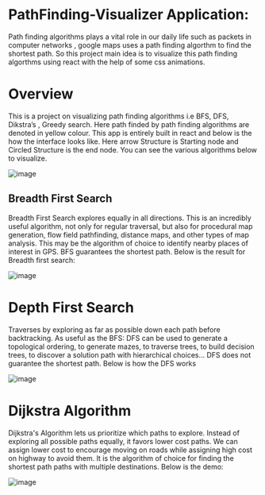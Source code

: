
# PathFinding-Visualizer Application:
Path finding algorithms plays a vital role in our daily life such as packets in computer networks , google maps uses a path finding algorthm to find the shortest path. So this project main idea is to visualize this path finding algorthms using react with the help of some css animations.




# Overview
This is a  project on visualizing path finding algorithms i.e BFS, DFS, Dikstra’s , Greedy search. Here path finded by path finding algorithms are denoted in yellow colour. This app is entirely built in react and below is the how the interface looks like. Here arrow Structure is Starting node and Circled Structure is the end node. You can see the various algorithms below to visualize.

![image](https://github.com/Abhijeet-DSAI/RMP/assets/113516430/b37c6427-df68-4ff3-8afc-d125d086983b)
## Breadth First Search
Breadth First Search explores equally in all directions.
This is an incredibly useful algorithm, not only for regular traversal, but also for procedural map generation, flow field pathfinding, distance maps, and other types of map analysis.
This may be the algorithm of choice to identify nearby places of interest in GPS.
BFS guarantees the shortest path. Below is the result for Breadth first search:

![image](https://github.com/Abhijeet-DSAI/RMP/assets/113516430/df33a127-4d06-47ea-ab97-74f83dcb2f30)
# Depth First Search
Traverses by exploring as far as possible down each path before backtracking.
As useful as the BFS: DFS can be used to generate a topological ordering, to generate mazes, to traverse trees, to build decision trees, to discover a solution path with hierarchical choices…
DFS does not guarantee the shortest path. Below is how the DFS works


![image](https://github.com/Abhijeet-DSAI/RMP/assets/113516430/7ff613d0-ebe7-43a3-88c0-ca91400883d6)
# Dijkstra Algorithm

Dijkstra's Algorithm lets us prioritize which paths to explore. Instead of exploring all possible paths equally, it favors lower cost paths.
We can assign lower cost to encourage moving on roads while assigning high cost on highway to avoid them.
It is the algorithm of choice for finding the shortest path paths with multiple destinations. Below is the demo:

![image](https://github.com/Abhijeet-DSAI/RMP/assets/113516430/491504b1-c5a2-4157-a481-d2139a67868e)
